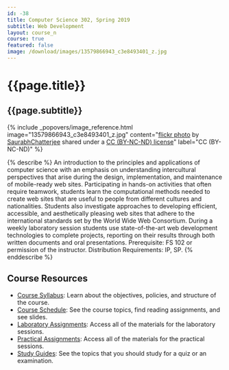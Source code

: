 ```yaml
---
id: -38
title: Computer Science 302, Spring 2019
subtitle: Web Development
layout: course_n
course: true
featured: false
image: /download/images/13579866943_c3e8493401_z.jpg
---
```


# {{page.title}}
## {{page.subtitle}}

<!-- Include header image -->
{% include _popovers/image_reference.html image="13579866943_c3e8493401_z.jpg" content="<a title='PangongTso_54' href='https://flickr.com/photos/krsaurabh/13579866943'>flickr photo</a> by <a href='https://flickr.com/people/krsaurabh'>SaurabhChatterjee</a> shared under a <a href='https://creativecommons.org/licenses/by-nc-nd/2.0/'>CC (BY-NC-ND) license</a>" label="CC (BY-NC-ND)" %}

{% describe %}
An introduction to the principles and applications of computer science with an
emphasis on understanding intercultural perspectives that arise during the
design, implementation, and maintenance of mobile-ready web sites.
Participating in hands-on activities that often require teamwork, students
learn the computational methods needed to create web sites that are useful to
people from different cultures and nationalities. Students also investigate
approaches to developing efficient, accessible, and aesthetically pleasing web
sites that adhere to the international standards set by the World Wide Web
Consortium. During a weekly laboratory session students use state-of-the-art
web development technologies to complete projects, reporting on their results
through both written documents and oral presentations. Prerequisite: FS 102 or
permission of the instructor. Distribution Requirements: IP, SP.
{% enddescribe %}

## Course Resources

<ul class="fa-ul">

<li><i class="fa-li fa fa-arrow-right"></i><a href="https://github.com/Allegheny-Computer-Science-103-S2018/cs103-S2018-syllabus/releases/download/cs103S2018_syllabus-1.0.2/cs103S2018_syllabus.pdf"
class="major">Course Syllabus</a>: Learn about the objectives, policies, and structure of the course.

<li><i class="fa-li fa fa-arrow-right"></i><a href="/teaching/cs103S2018/schedule/"
class="major">Course Schedule</a>: See the course topics, find reading assignments, and see slides.

<li><i class="fa-li fa fa-arrow-right"></i><a href="/teaching/cs103S2018/laboratories/"
class="major">Laboratory Assignments</a>: Access all of the materials for the laboratory sessions.

<li><i class="fa-li fa fa-arrow-right"></i><a href="/teaching/cs103S2018/practicals/"
class="major">Practical Assignments</a>: Access all of the materials for the practical sessions.

<li><i class="fa-li fa fa-arrow-right"></i><a href="/teaching/cs103S2018/studyguides/"
class="major">Study Guides</a>: See the topics that you should study for a quiz or an examination.

</ul>
